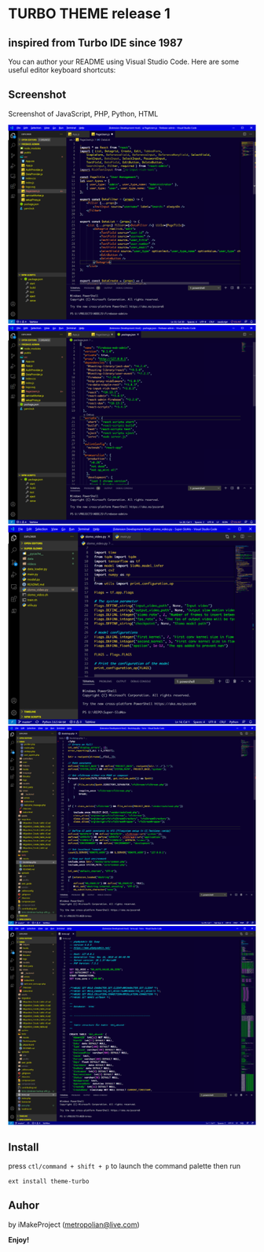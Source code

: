 # TURBO THEME release 1
## inspired from Turbo IDE since 1987

You can author your README using Visual Studio Code.  Here are some useful editor keyboard shortcuts:

## Screenshot
Screenshot of JavaScript, PHP, Python, HTML

![Theme Screenshot](screenshot-01.png)
![Theme Screenshot](screenshot-02.png)
![Theme Screenshot](screenshot-03.png)
![Theme Screenshot](screenshot-04.png)
![Theme Screenshot](screenshot-05.png)


## Install

press `ctl/command + shift + p` to launch the command palette then run
```
ext install theme-turbo
```

## Auhor
by iMakeProject (metropolian@live.com)

**Enjoy!**
